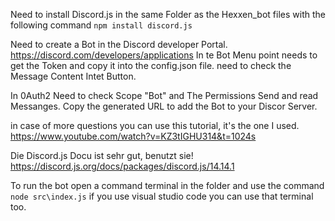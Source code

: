 Need to install Discord.js in the same Folder as the Hexxen_bot files with the following command
`npm install discord.js`

Need to create a Bot in the Discord developer Portal.
https://discord.com/developers/applications
In te Bot Menu point needs to get the Token and copy it into the config.json file.
need to check the Message Content Intet Button.

In 0Auth2 Need to check Scope "Bot" and The Permissions Send and read Messanges.
Copy the generated URL to add the Bot to your Discor Server.

in case of more questions you can use this tutorial, it's the one I used.
https://www.youtube.com/watch?v=KZ3tIGHU314&t=1024s

Die Discord.js Docu ist sehr gut, benutzt sie!
https://discord.js.org/docs/packages/discord.js/14.14.1

To run the bot open a command terminal in the folder and use the command
`node src\index.js`
if you use visual studio code you can use that terminal too.

